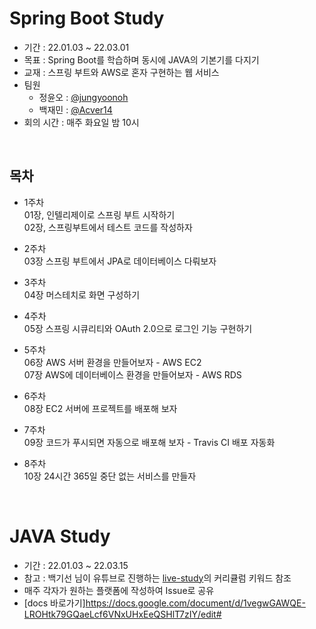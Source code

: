 # Spring Boot Study
- 기간 : 22.01.03 ~ 22.03.01
- 목표 : Spring Boot를 학습하며 동시에 JAVA의 기본기를 다지기
- 교재 : 스프링 부트와 AWS로 혼자 구현하는 웹 서비스
- 팀원
  - 정윤오 : [@jungyoonoh]
  - 백재민 : [@Acver14]
- 회의 시간 : 매주 화요일 밤 10시

<br>

## 목차
- 1주차    
  01장, 인텔리제이로 스프링 부트 시작하기    
  02장, 스프링부트에서 테스트 코드를 작성하자    

- 2주차    
  03장 스프링 부트에서 JPA로 데이터베이스 다뤄보자    

- 3주차    
  04장 머스테치로 화면 구성하기    

- 4주차    
  05장 스프링 시큐리티와 OAuth 2.0으로 로그인 기능 구현하기    

- 5주차    
  06장 AWS 서버 환경을 만들어보자 - AWS EC2    
  07장 AWS에 데이터베이스 환경을 만들어보자 - AWS RDS    

- 6주차    
  08장 EC2 서버에 프로젝트를 배포해 보자    

- 7주차    
  09장 코드가 푸시되면 자동으로 배포해 보자 - Travis CI 배포 자동화    

- 8주차    
  10장 24시간 365일 중단 없는 서비스를 만들자    

<br>

# JAVA Study 
- 기간 : 22.01.03 ~ 22.03.15
- 참고 : 백기선 님이 유튜브로 진행하는 [live-study]의 커리큘럼 키워드 참조
- 매주 각자가 원하는 플랫폼에 작성하여 Issue로 공유
- [docs 바로가기]https://docs.google.com/document/d/1vegwGAWQE-LROHtk79GQaeLcf6VNxUHxEeQSHlT7zIY/edit#


[@jungyoonoh]: https://github.com/jungyoonoh
[@Acver14]: https://acver.tistory.com
[live-study]: https://github.com/whiteship/live-study/issues?q=is%3Aissue+is%3Aclosed
